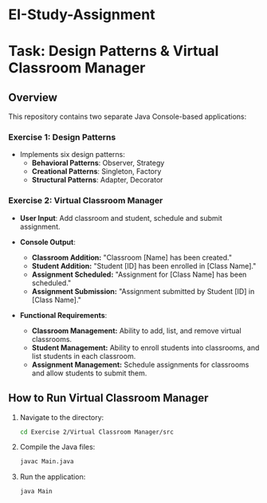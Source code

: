 # EI-Study-Assignment

# Task: Design Patterns & Virtual Classroom Manager

## Overview

This repository contains two separate Java Console-based applications:


### **Exercise 1: Design Patterns**
- Implements six design patterns:
  - **Behavioral Patterns**: Observer, Strategy
  - **Creational Patterns**: Singleton, Factory
  - **Structural Patterns**: Adapter, Decorator
  

### **Exercise 2: Virtual Classroom Manager**
- **User Input**: Add classroom and student, schedule and submit assignment.
- **Console Output**:
  - **Classroom Addition:** "Classroom [Name] has been created."
  - **Student Addition:** "Student [ID] has been enrolled in [Class Name]."
  - **Assignment Scheduled:**  "Assignment for [Class Name] has been scheduled."
  - **Assignment Submission:**  "Assignment submitted by Student [ID] in [Class Name]."


- **Functional Requirements**:
  - **Classroom Management:** Ability to add, list, and remove virtual classrooms.
  - **Student Management:** Ability to enroll students into classrooms, and list students in each classroom.
  - **Assignment Management:**  Schedule assignments for classrooms and allow students to submit them.


## How to Run Virtual Classroom Manager

1. Navigate to the directory:
    ```bash
    cd Exercise 2/Virtual Classroom Manager/src
    ```
2. Compile the Java files:
    ```bash
    javac Main.java
    ```
3. Run the application:
    ```bash
    java Main
    ```
